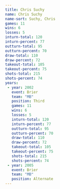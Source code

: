 ```yaml
---
title: Chris Suchy
name: Chris Suchy
name-sort: Suchy, Chris
games: 11
wins: 6
losses: 5
inturn-total: 120
inturn-percent: 77
outturn-total: 95
outturn-percent: 70
draw-total: 110
draw-percent: 72
takeout-total: 105
takeout-percent: 75
shots-total: 215
shots-percent: 74
years:
 - year: 2002
   event: Brier
   team: "MB"
   position: Third
   games: 11
   wins: 6
   losses: 5
   inturn-total: 120
   inturn-percent: 77
   outturn-total: 95
   outturn-percent: 70
   draw-total: 110
   draw-percent: 72
   takeout-total: 105
   takeout-percent: 75
   shots-total: 215
   shots-percent: 74
 - year: 2005
   event: Brier
   team: "MB"
   position: Alternate
---
```

